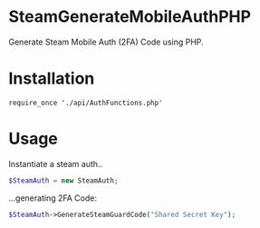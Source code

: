 # SteamGenerateMobileAuthPHP
Generate Steam Mobile Auth (2FA) Code using PHP.

# Installation

```
require_once './api/AuthFunctions.php'
```

# Usage
Instantiate a steam auth..

```php
$SteamAuth = new SteamAuth;
```

...generating 2FA Code:

```php
$SteamAuth->GenerateSteamGuardCode("Shared Secret Key");
```